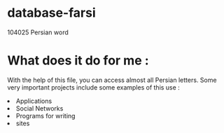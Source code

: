 # database-farsi
104025  Persian word 
# What does it do for me : 
With the help of this file, you can access almost all Persian letters. Some very important projects include some examples of this use : 
<li> 
  Applications
</li> 
<li> 
  Social Networks
</li> 
<li> 
  Programs for writing
</li> 
<li> 
  sites
</li> 

  
